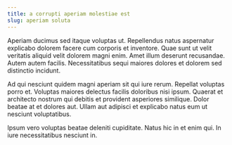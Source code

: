 ```yaml
---
title: a corrupti aperiam molestiae est
slug: aperiam soluta
---
```


Aperiam ducimus sed itaque voluptas ut. Repellendus natus aspernatur explicabo dolorem facere cum corporis et inventore. Quae sunt ut velit veritatis aliquid velit dolorem magni enim. Amet illum deserunt recusandae. Autem autem facilis. Necessitatibus sequi maiores dolores et dolorem sed distinctio incidunt.

Ad qui nesciunt quidem magni aperiam sit qui iure rerum. Repellat voluptas porro et. Voluptas maiores delectus facilis doloribus nisi ipsum. Quaerat et architecto nostrum qui debitis et provident asperiores similique. Dolor beatae at et dolores aut. Ullam aut adipisci et explicabo natus eum ut nesciunt voluptatibus.

Ipsum vero voluptas beatae deleniti cupiditate. Natus hic in et enim qui. In iure necessitatibus nesciunt in.
